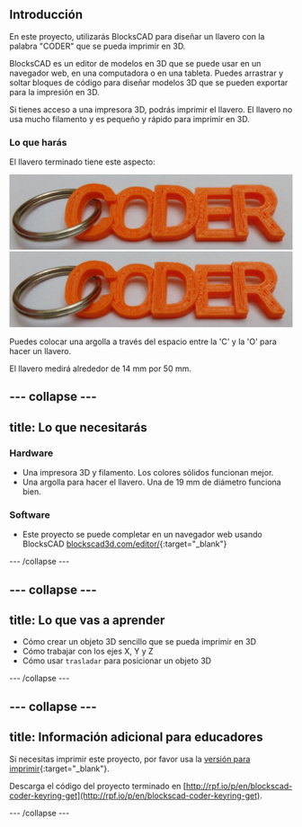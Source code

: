 ## Introducción

En este proyecto, utilizarás BlocksCAD para diseñar un llavero con la palabra "CODER" que se pueda imprimir en 3D.

BlocksCAD es un editor de modelos en 3D que se puede usar en un navegador web, en una computadora o en una tableta. Puedes arrastrar y soltar bloques de código para diseñar modelos 3D que se pueden exportar para la impresión en 3D.

Si tienes acceso a una impresora 3D, podrás imprimir el llavero. El llavero no usa mucho filamento y es pequeño y rápido para imprimir en 3D.

### Lo que harás

El llavero terminado tiene este aspecto:

![captura de pantalla](images/coder-keyring.png) ![captura de pantalla](images/coder-keyring.png)

Puedes colocar una argolla a través del espacio entre la 'C' y la 'O' para hacer un llavero.

El llavero medirá alrededor de 14 mm por 50 mm.

--- collapse ---
---
title: Lo que necesitarás
---

### Hardware

+ Una impresora 3D y filamento. Los colores sólidos funcionan mejor.
+ Una argolla para hacer el llavero. Una de 19 mm de diámetro funciona bien.

### Software

+ Este proyecto se puede completar en un navegador web usando BlocksCAD [blockscad3d.com/editor/](https://www.blockscad3d.com/editor){:target="_blank"}

--- /collapse ---

--- collapse ---
---
title: Lo que vas a aprender
---

+ Cómo crear un objeto 3D sencillo que se pueda imprimir en 3D
+ Cómo trabajar con los ejes X, Y y Z
+ Cómo usar `trasladar` para posicionar un objeto 3D

--- /collapse ---

--- collapse ---
---
title: Información adicional para educadores
---

Si necesitas imprimir este proyecto, por favor usa la [versión para imprimir](https://projects.raspberrypi.org/en/projects/blockscad-coder-keyring/print){:target="_blank"}.

Descarga el código del proyecto terminado en [http://rpf.io/p/en/blockscad-coder-keyring-get](http://rpf.io/p/en/blockscad-coder-keyring-get).

--- /collapse ---
